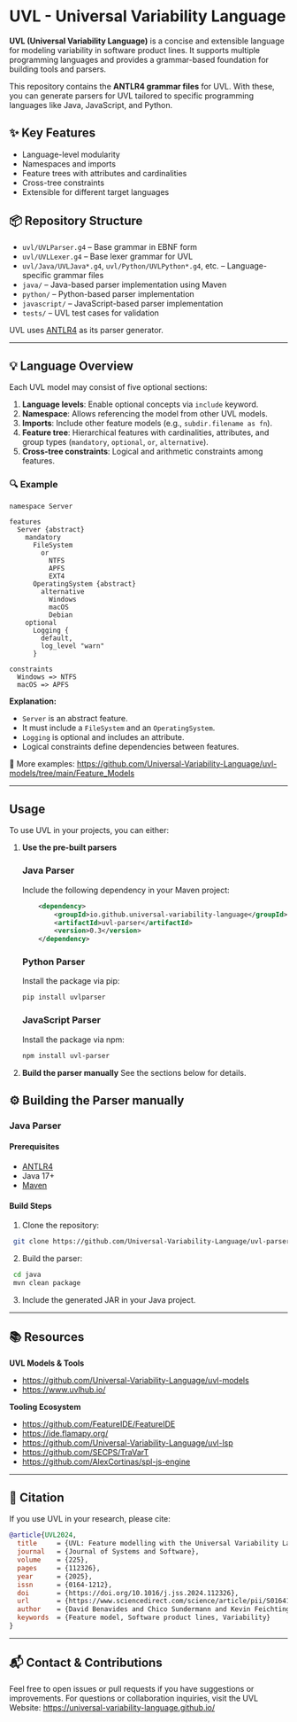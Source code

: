 # UVL - Universal Variability Language

**UVL (Universal Variability Language)** is a concise and extensible language for modeling variability in software product lines. It supports multiple programming languages and provides a grammar-based foundation for building tools and parsers.

This repository contains the **ANTLR4 grammar files** for UVL. With these, you can generate parsers for UVL tailored to specific programming languages like Java, JavaScript, and Python.

## ✨ Key Features

- Language-level modularity
- Namespaces and imports
- Feature trees with attributes and cardinalities
- Cross-tree constraints
- Extensible for different target languages

## 📦 Repository Structure

- `uvl/UVLParser.g4` – Base grammar in EBNF form
- `uvl/UVLLexer.g4` – Base lexer grammar for UVL
- `uvl/Java/UVLJava*.g4`, `uvl/Python/UVLPython*.g4`, etc. – Language-specific grammar files
- `java/` – Java-based parser implementation using Maven
- `python/` – Python-based parser implementation
- `javascript/` – JavaScript-based parser implementation
- `tests/` – UVL test cases for validation

UVL uses [ANTLR4](https://www.antlr.org/) as its parser generator.

---

## 💡 Language Overview

Each UVL model may consist of five optional sections:

1. **Language levels**: Enable optional concepts via `include` keyword.
2. **Namespace**: Allows referencing the model from other UVL models.
3. **Imports**: Include other feature models (e.g., `subdir.filename as fn`).
4. **Feature tree**: Hierarchical features with cardinalities, attributes, and group types (`mandatory`, `optional`, `or`, `alternative`).
5. **Cross-tree constraints**: Logical and arithmetic constraints among features.

### 🔍 Example

```uvl
namespace Server

features
  Server {abstract}
    mandatory
      FileSystem
        or
          NTFS
          APFS
          EXT4
      OperatingSystem {abstract}
        alternative
          Windows
          macOS
          Debian
    optional
      Logging {
        default,
        log_level "warn"
      }

constraints
  Windows => NTFS
  macOS => APFS
```

**Explanation:**
- `Server` is an abstract feature.
- It must include a `FileSystem` and an `OperatingSystem`.
- `Logging` is optional and includes an attribute.
- Logical constraints define dependencies between features.

🔗 More examples: https://github.com/Universal-Variability-Language/uvl-models/tree/main/Feature_Models

---


## Usage 
To use UVL in your projects, you can either:
1. **Use the pre-built parsers**
    ### Java Parser
    Include the following dependency in your Maven project:
    ```xml
        <dependency>
            <groupId>io.github.universal-variability-language</groupId>
            <artifactId>uvl-parser</artifactId>
            <version>0.3</version>
        </dependency>
    ```
    ### Python Parser
    Install the package via pip:
    ```bash
    pip install uvlparser
    ```
    ### JavaScript Parser
    Install the package via npm:
    ```bash
    npm install uvl-parser
    ```
2. **Build the parser manually** See the sections below for details.

## ⚙️ Building the Parser manually
### Java Parser
#### Prerequisites

- [ANTLR4](https://www.antlr.org/)
- Java 17+
- [Maven](https://maven.apache.org/)

#### Build Steps

1. Clone the repository:
  ```bash 
   git clone https://github.com/Universal-Variability-Language/uvl-parser
   ```

2. Build the parser:
  ```bash
   cd java
   mvn clean package
  ```

3. Include the generated JAR in your Java project.
---

## 📚 Resources

**UVL Models & Tools**
- https://github.com/Universal-Variability-Language/uvl-models
- https://www.uvlhub.io/

**Tooling Ecosystem**
- https://github.com/FeatureIDE/FeatureIDE
- https://ide.flamapy.org/
- https://github.com/Universal-Variability-Language/uvl-lsp
- https://github.com/SECPS/TraVarT
- https://github.com/AlexCortinas/spl-js-engine

---

## 📖 Citation

If you use UVL in your research, please cite:

```bibtex
@article{UVL2024,
  title     = {UVL: Feature modelling with the Universal Variability Language},
  journal   = {Journal of Systems and Software},
  volume    = {225},
  pages     = {112326},
  year      = {2025},
  issn      = {0164-1212},
  doi       = {https://doi.org/10.1016/j.jss.2024.112326},
  url       = {https://www.sciencedirect.com/science/article/pii/S0164121224003704},
  author    = {David Benavides and Chico Sundermann and Kevin Feichtinger and José A. Galindo and Rick Rabiser and Thomas Thüm},
  keywords  = {Feature model, Software product lines, Variability}
}
```
---

## 📬 Contact & Contributions

Feel free to open issues or pull requests if you have suggestions or improvements. For questions or collaboration inquiries, visit the UVL Website:
https://universal-variability-language.github.io/
